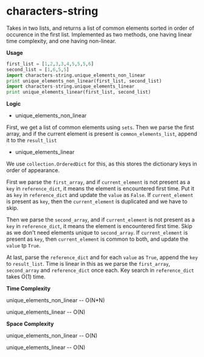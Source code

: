# characters-string

Takes in two lists, and returns a list of common elements sorted in order of occurence in the first list. Implemented as two methods, one having linear time complexity, and one having non-linear.

**Usage**

```python
first_list = [1,2,3,3,4,5,5,5,6]
second_list = [1,6,5,5]
import characters-string.unique_elements_non_linear
print unique_elements_non_linear(first_list, second_list)
import characters-string.unique_elements_linear
print unique_elements_linear(first_list, second_list)
```

**Logic**

+ unique_elements_non_linear

First, we get a list of common elements using `sets`. Then we parse the first array, and if the current element is present is `common_elements_list`, append it to the `result_list`

+ unique_elements_linear

We use `collection.OrderedDict` for this, as this stores the dictionary keys in order of appearance. 

First we parse the `first_array`, and if `current_element` is not present as a `key` in `reference_dict`, it means the element is encountered first time. Put it as `key` in `reference_dict` and update the `value` as `False`. If `current_element` is present as `key`, then the `current_element` is duplicated and we have to skip. 

Then we parse the `second_array`, and if `current_element` is not present as a `key` in `reference_dict`, it means the element is encountered first time. Skip as we don't need elements unique to `second_array`. If `current_element` is present as `key`, then `current_element` is common to both, and update the `value` tp `True`.

At last, parse the `reference_dict` and for each `value` as `True`, append the `key` to `result_list`. Time is linear in this as we parse the `first_array`, `second_array` and `reference_dict` once each. Key search in `reference_dict` takes O(1) time.

**Time Complexity**

unique_elements_non_linear -- O(N*N)

unique_elements_linear -- O(N)

**Space Complexity**

unique_elements_non_linear -- O(N)

unique_elements_linear -- O(N)